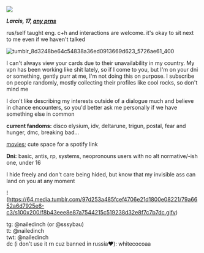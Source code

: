 ![](https://komarev.com/ghpvc/?username=nailedinch)

***Larcis, 17, [any prns](https://pronouns.cc/@hyperlinkblocked)***

rus/self taught eng.
c+h and interactions are welcome. it's okay to sit next to me even if we haven't talked 

![tumblr_8d3248be64c54838a36ed0913669d623_5726ae61_400](https://github.com/user-attachments/assets/8edafce4-18e7-4a70-9c72-e51b608661ec)


I can't always view your cards due to their unavailability in my country. My vpn has been working like shit lately, so if I come to you, but I'm on your dni or something, gently purr at me, I'm not doing this on purpose.
I subscribe on people randomly, mostly collecting their profiles like cool rocks, so don't mind me

I don't like describing my interests outside of a dialogue much and believe in chance encounters, so you'd better ask me personally if we have something else in common

**current fandoms:**
disco elysium, idv, deltarune, trigun, postal, fear and hunger, dmc, breaking bad...

[movies](https://boxd.it/81CFL); cute space for a spotify link


**Dni:**
basic, antis, rp, systems, neopronouns users with no alt normative/-ish one, under 16

I hide freely and don't care being hided, but know that my invisible ass can land on you at any moment

!(https://64.media.tumblr.com/97d253a485fcef4706e21d1800e08221/79a6652a6d7925e6-c3/s100x200/f8b43eee8e87a7544215c519238d32e8f7c7b7dc.gifv)
 
tg: @nailedinch (or @sssybau)            
tt: @nailedinch                          
twt: @nailedinch                         
dc (i don't use it rn cuz banned in russia‪‪❤︎‬): whitecocoaa
